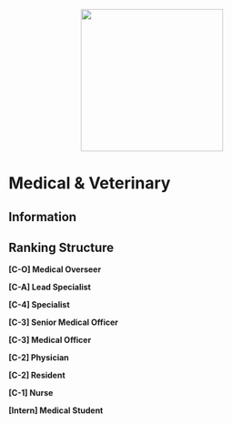 <p align="center">
  <img src="/../main/Logos%20%26%20Emblems/corvus_m&v.png" height="250" width="250"/></center>
</p>

# Medical & Veterinary

## Information

## Ranking Structure
**[C-O] Medical Overseer**</br>

**[C-A] Lead Specialist**</br>

**[C-4] Specialist**</br>

**[C-3] Senior Medical Officer**</br>

**[C-3] Medical Officer**</br>

**[C-2] Physician**</br>

**[C-2] Resident**</br>

**[C-1] Nurse**</br>

**[Intern] Medical Student**</br>